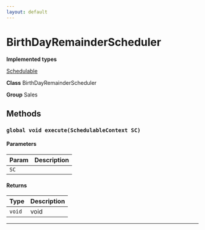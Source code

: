```yaml
---
layout: default
---
```

# BirthDayRemainderScheduler



**Implemented types**

[Schedulable](Schedulable)


**Class** BirthDayRemainderScheduler


**Group** Sales

## Methods
### `global void execute(SchedulableContext SC)`
#### Parameters

|Param|Description|
|---|---|
|`SC`||

#### Returns

|Type|Description|
|---|---|
|`void`|void|

---
